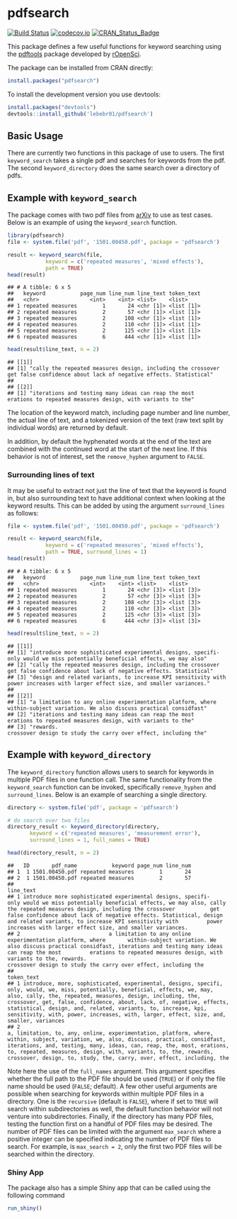 # pdfsearch

[![Build Status](https://travis-ci.org/lebebr01/pdfsearch.svg?branch=master)](https://travis-ci.org/lebebr01/pdfsearch)
[![codecov.io](https://codecov.io/github/lebebr01/pdfsearch/coverage.svg?branch=master)](https://codecov.io/github/lebebr01/pdfsearch?branch=master)
[![CRAN_Status_Badge](http://www.r-pkg.org/badges/version/pdfsearch)](http://cran.r-project.org/package=pdfsearch)

This package defines a few useful functions for keyword searching using the [pdftools](https://github.com/ropensci/pdftools)  package developed by [rOpenSci](https://ropensci.org/).

The package can be installed from CRAN directly:

```r
install.packages("pdfsearch")
```

To install the development version you use devtools:

```r
install.packages("devtools")
devtools::install_github('lebebr01/pdfsearch')
```

## Basic Usage
There are currently two functions in this package of use to users. The first `keyword_search` takes a single pdf and searches for keywords from the pdf. The second `keyword_directory` does the same search over a directory of pdfs.

## Example with `keyword_search`
The package comes with two pdf files from [arXiv](https://arxiv.org/) to use as test cases. Below is an example of using the `keyword_search` function.

```r
library(pdfsearch)
file <- system.file('pdf', '1501.00450.pdf', package = 'pdfsearch')

result <- keyword_search(file, 
            keyword = c('repeated measures', 'mixed effects'),
            path = TRUE)
head(result)
```

```
## # A tibble: 6 x 5
##   keyword           page_num line_num line_text token_text
##   <chr>                <int>    <int> <list>    <list>    
## 1 repeated measures        1       24 <chr [1]> <list [1]>
## 2 repeated measures        2       57 <chr [1]> <list [1]>
## 3 repeated measures        2      108 <chr [1]> <list [1]>
## 4 repeated measures        2      110 <chr [1]> <list [1]>
## 5 repeated measures        2      125 <chr [1]> <list [1]>
## 6 repeated measures        6      444 <chr [1]> <list [1]>
```

```r
head(result$line_text, n = 2)
```

```
## [[1]]
## [1] "cally the repeated measures design, including the crossover           get false confidence about lack of negative effects. Statistical"
## 
## [[2]]
## [1] "iterations and testing many ideas can reap the most         erations to repeated measures design, with variants to the"
```

The location of the keyword match, including page number and line number, the actual line of text, and a tokenized version of the text (raw text split by individual words) are returned by default.

In addition, by default the hyphenated words at the end of the text are combined with the continued word at the start of the next line. If this behavior is not of interest, set the `remove_hyphen` argument to `FALSE`.

### Surrounding lines of text 
It may be useful to extract not just the line of text that the keyword is found in, but also surrounding text to have additional context when looking at the keyword results. This can be added by using the argument `surround_lines` as follows:

```r
file <- system.file('pdf', '1501.00450.pdf', package = 'pdfsearch')

result <- keyword_search(file, 
            keyword = c('repeated measures', 'mixed effects'),
            path = TRUE, surround_lines = 1)
head(result)
```

```
## # A tibble: 6 x 5
##   keyword           page_num line_num line_text token_text
##   <chr>                <int>    <int> <list>    <list>    
## 1 repeated measures        1       24 <chr [3]> <list [3]>
## 2 repeated measures        2       57 <chr [3]> <list [3]>
## 3 repeated measures        2      108 <chr [3]> <list [3]>
## 4 repeated measures        2      110 <chr [3]> <list [3]>
## 5 repeated measures        2      125 <chr [3]> <list [3]>
## 6 repeated measures        6      444 <chr [3]> <list [3]>
```

```r
head(result$line_text, n = 2)
```

```
## [[1]]
## [1] "introduce more sophisticated experimental designs, specifi-           only would we miss potentially beneficial effects, we may also"  
## [2] "cally the repeated measures design, including the crossover           get false confidence about lack of negative effects. Statistical"
## [3] "design and related variants, to increase KPI sensitivity with         power increases with larger effect size, and smaller variances." 
## 
## [[2]]
## [1] "a limitation to any online experimentation platform, where       within-subject variation. We also discuss practical considfast"
## [2] "iterations and testing many ideas can reap the most         erations to repeated measures design, with variants to the"         
## [3] "rewards.                                                         crossover design to study the carry over effect, including the"
```

## Example with `keyword_directory`
The `keyword_directory` function allows users to search for keywords in multiple PDF files in one function call. The same functionality from the `keyword_search` function can be invoked, specifically `remove_hyphen` and `surround_lines`. Below is an example of searching a single directory. 


```r
directory <- system.file('pdf', package = 'pdfsearch')

# do search over two files
directory_result <- keyword_directory(directory, 
       keyword = c('repeated measures', 'measurement error'),
       surround_lines = 1, full_names = TRUE)

head(directory_result, n = 2)
```

```
##   ID       pdf_name           keyword page_num line_num
## 1  1 1501.00450.pdf repeated measures        1       24
## 2  1 1501.00450.pdf repeated measures        2       57
##                                                                                                                                                                                                                                                                                                                                                                                                             line_text
## 1 introduce more sophisticated experimental designs, specifi-           only would we miss potentially beneficial effects, we may also, cally the repeated measures design, including the crossover           get false confidence about lack of negative effects. Statistical, design and related variants, to increase KPI sensitivity with         power increases with larger effect size, and smaller variances.
## 2                            a limitation to any online experimentation platform, where       within-subject variation. We also discuss practical considfast, iterations and testing many ideas can reap the most         erations to repeated measures design, with variants to the, rewards.                                                         crossover design to study the carry over effect, including the
##                                                                                                                                                                                                                                                                                                                                                                                                                        token_text
## 1 introduce, more, sophisticated, experimental, designs, specifi, only, would, we, miss, potentially, beneficial, effects, we, may, also, cally, the, repeated, measures, design, including, the, crossover, get, false, confidence, about, lack, of, negative, effects, statistical, design, and, related, variants, to, increase, kpi, sensitivity, with, power, increases, with, larger, effect, size, and, smaller, variances
## 2                                                                         a, limitation, to, any, online, experimentation, platform, where, within, subject, variation, we, also, discuss, practical, considfast, iterations, and, testing, many, ideas, can, reap, the, most, erations, to, repeated, measures, design, with, variants, to, the, rewards, crossover, design, to, study, the, carry, over, effect, including, the
```

Note here the use of the `full_names` argument. This argument specifies whether the full path to the PDF file should be used (`TRUE`) or if only the file name should be used (`FALSE`; default). A few other useful arguments are possible when searching for keywords within multiple PDF files in a directory. One is the `recursive` (default is `FALSE`), where if set to `TRUE` will search within subdirectories as well, the default function behavior will not venture into subdirectories. Finally, if the directory has many PDF files, testing the function first on a handful of PDF files may be desired. The number of PDF files can be limited with the argument `max_search` where a positive integer can be specified indicating the number of PDF files to search. For example, is `max_search = 2`, only the first two PDF files will be searched within the directory.

### Shiny App
The package also has a simple Shiny app that can be called using the following command

```r
run_shiny()
```


